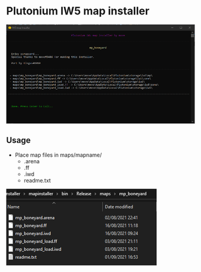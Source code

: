 # Plutonium IW5 map installer

![screen1](screen1.png)

## Usage
- Place map files in maps/mapname/
  - .arena
  - .ff
  - .iwd
  - readme.txt
  
![screen2](screen2.png)